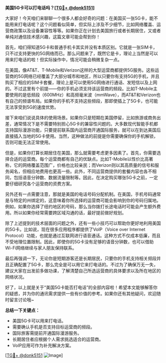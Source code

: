 **美国5G卡可以打电话吗？[[TG💪+ @donk5151](https://t.me/s/donk5151)]**

大家好！今天咱们来聊聊一个很多人都会好奇的问题：在美国买一张5G卡，能不能用来打电话呢？这个问题看似简单，但实际上涉及不少细节，比如网络覆盖、运营商政策以及设备兼容性等等。如果你正在计划去美国旅行或者长期居住，又或者单纯对通信技术感兴趣，这篇文章可能会帮到你！

首先，咱们得知道5G卡和普通手机卡其实并没有本质区别。它就是一张SIM卡，只不过支持更快的5G网络而已。那么问题来了，既然它是卡，理论上当然是可以用来打电话的啦！但实际操作中，情况可能会稍微复杂一点。

在美国，像AT&T、T-Mobile和Verizon这样的大型运营商都提供5G服务。这些运营商的5G网络已经覆盖了大部分城市和地区，所以只要你有支持5G的手机，并且购买了相应的SIM卡套餐，理论上是可以使用5G网络进行通话、发短信以及上网的。不过这里有个前提——你的手机必须支持该运营商的频段。比如T-Mobile主要使用的是低频段（600MHz）和高频毫米波（mmWave），而AT&T和Verizon也有自己的频谱布局。如果你的手机不支持这些频段，那即使插上了5G卡，也可能无法享受到5G的速度优势。

接下来咱们说说具体的使用场景。如果你只是短期在美国停留，比如旅游或商务出差，通常情况下是不需要特别担心5G卡的兼容性问题的。大多数现代智能手机都支持国际漫游功能，只要提前联系国内运营商开通国际服务，就可以在到达美国后直接插入当地的5G卡使用。当然，这种做法的前提是你需要确保你的手机解锁，否则可能无法正常使用。

但是，如果你打算长期居住在美国，那么就需要考虑更多因素了。首先，你需要选择合适的运营商。每个运营商都有自己的优缺点。比如T-Mobile以性价比高著称，它的网络覆盖范围广，价格也比较亲民；而Verizon则以其高质量的信号和服务闻名，但相应地费用也更高一些。此外，不同运营商提供的套餐内容也各不相同，包括语音分钟数、数据流量限制等。因此，在决定购买哪张5G卡之前，一定要仔细研究各个运营商的资费方案。

另外还有一点需要注意，那就是美国的电话号码分配机制。在美国，手机号码通常是与特定的州绑定的，这意味着你所选择的运营商可能会影响到你的号码归属地。例如，如果你选择了纽约地区的号码，那么当你拨打长途电话时可能会产生额外费用。所以如果你经常需要跨区域沟通的话，最好提前做好规划。

除了上述提到的技术层面的问题之外，还有一些小技巧可以帮助你更好地利用美国的5G卡。比如说，现在很多应用程序都提供了VoIP（Voice over Internet Protocol）功能，也就是通过互联网进行语音通话。这种方式不仅成本低廉，而且不受地理位置限制。因此，即使你的5G卡没有足够的语音分钟数，也可以借助Wi-Fi网络继续与家人朋友保持联系。

最后再强调一下，无论你是短期游客还是长期居民，只要你的手机支持相关频段并且正确配置了5G卡，那么完全是可以用它来打电话的。不过为了确保万无一失，建议大家在出发前多做功课，了解清楚自己所选运营商的具体要求以及所在地区的网络状况。

好了，以上就是关于“美国5G卡能否打电话”的全部内容啦！希望本文能够解答你的疑惑，并为你的通讯需求提供一些有价值的参考。如果你还有其他疑问，欢迎随时留言讨论哦~

**总结一下关键点：**
- 美国5G卡可以用来打电话。
- 需要确认手机是否支持目标运营商的频段。
- 国际旅客需提前开通国际漫游服务。
- 长期居住者应根据个人需求挑选适合的运营商。
- VoIP应用可作为补充解决方案。

[[TG💪+ @donk5151](https://t.me/s/donk5151) ![Image](https://i.postimg.cc/rwNCRYN7/Snipaste-2025-04-30-17-27-05.png)]